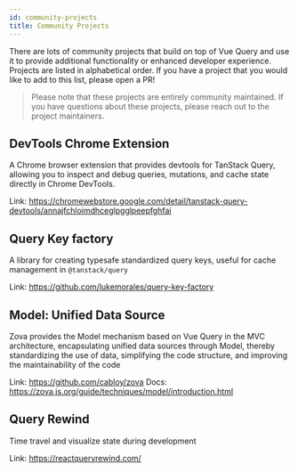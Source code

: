 ```yaml
---
id: community-projects
title: Community Projects
---
```


There are lots of community projects that build on top of Vue Query and use it to provide additional functionality or enhanced developer experience. Projects are listed in alphabetical order. If you have a project that you would like to add to this list, please open a PR!

> Please note that these projects are entirely community maintained. If you have questions about these projects, please reach out to the project maintainers.

## DevTools Chrome Extension

A Chrome browser extension that provides devtools for TanStack Query, allowing you to inspect and debug queries, mutations, and cache state directly in Chrome DevTools.

Link: https://chromewebstore.google.com/detail/tanstack-query-devtools/annajfchloimdhceglpgglpeepfghfai

## Query Key factory

A library for creating typesafe standardized query keys, useful for cache management in `@tanstack/query`

Link: https://github.com/lukemorales/query-key-factory

## Model: Unified Data Source

Zova provides the Model mechanism based on Vue Query in the MVC architecture, encapsulating unified data sources through Model, thereby standardizing the use of data, simplifying the code structure, and improving the maintainability of the code

Link: https://github.com/cabloy/zova
Docs: https://zova.js.org/guide/techniques/model/introduction.html

## Query Rewind

Time travel and visualize state during development

Link: https://reactqueryrewind.com/
